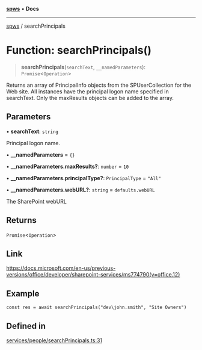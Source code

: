 [**spws**](../README.md) • **Docs**

***

[spws](../globals.md) / searchPrincipals

# Function: searchPrincipals()

> **searchPrincipals**(`searchText`, `__namedParameters`): `Promise`\<`Operation`\>

Returns an array of PrincipalInfo objects from the SPUserCollection for the Web site. All instances have the principal logon name specified in searchText. Only the maxResults objects can be added to the array.

## Parameters

• **searchText**: `string`

Principal logon name.

• **\_\_namedParameters** = `{}`

• **\_\_namedParameters.maxResults?**: `number` = `10`

• **\_\_namedParameters.principalType?**: `PrincipalType` = `"All"`

• **\_\_namedParameters.webURL?**: `string` = `defaults.webURL`

The SharePoint webURL

## Returns

`Promise`\<`Operation`\>

## Link

https://docs.microsoft.com/en-us/previous-versions/office/developer/sharepoint-services/ms774790(v=office.12)

## Example

```
const res = await searchPrincipals("dev\john.smith", "Site Owners")
```

## Defined in

[services/people/searchPrincipals.ts:31](https://github.com/rlking1985/spws/blob/96ed2330ff15e8f8eb88949aa126d8a29c8f97dc/src/services/people/searchPrincipals.ts#L31)
